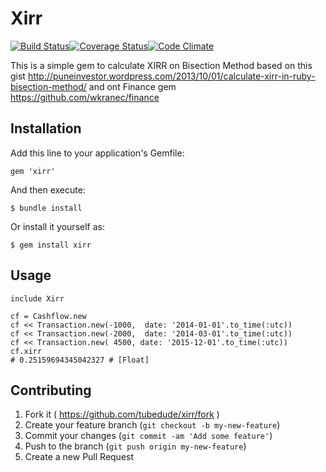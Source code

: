 # Xirr
[![Build Status](https://travis-ci.org/tubedude/xirr.svg)](https://travis-ci.org/tubedude/xirr)[![Coverage Status](https://img.shields.io/coveralls/tubedude/xirr.svg)](https://coveralls.io/r/tubedude/xirr)[![Code Climate](https://codeclimate.com/github/tubedude/xirr/badges/gpa.svg)](https://codeclimate.com/github/tubedude/xirr)

This is a simple gem to calculate XIRR on Bisection Method based on this gist http://puneinvestor.wordpress.com/2013/10/01/calculate-xirr-in-ruby-bisection-method/
and ont Finance gem https://github.com/wkranec/finance

## Installation

Add this line to your application's Gemfile:

    gem 'xirr'

And then execute:

    $ bundle install

Or install it yourself as:

    $ gem install xirr

## Usage


    include Xirr
    
    cf = Cashflow.new
    cf << Transaction.new(-1000,  date: '2014-01-01'.to_time(:utc))
    cf << Transaction.new(-2000,  date: '2014-03-01'.to_time(:utc))
    cf << Transaction.new( 4500, date: '2015-12-01'.to_time(:utc))
    cf.xirr
    # 0.25159694345042327 # [Float]

## Contributing

1. Fork it ( https://github.com/tubedude/xirr/fork )
2. Create your feature branch (`git checkout -b my-new-feature`)
3. Commit your changes (`git commit -am 'Add some feature'`)
4. Push to the branch (`git push origin my-new-feature`)
5. Create a new Pull Request
